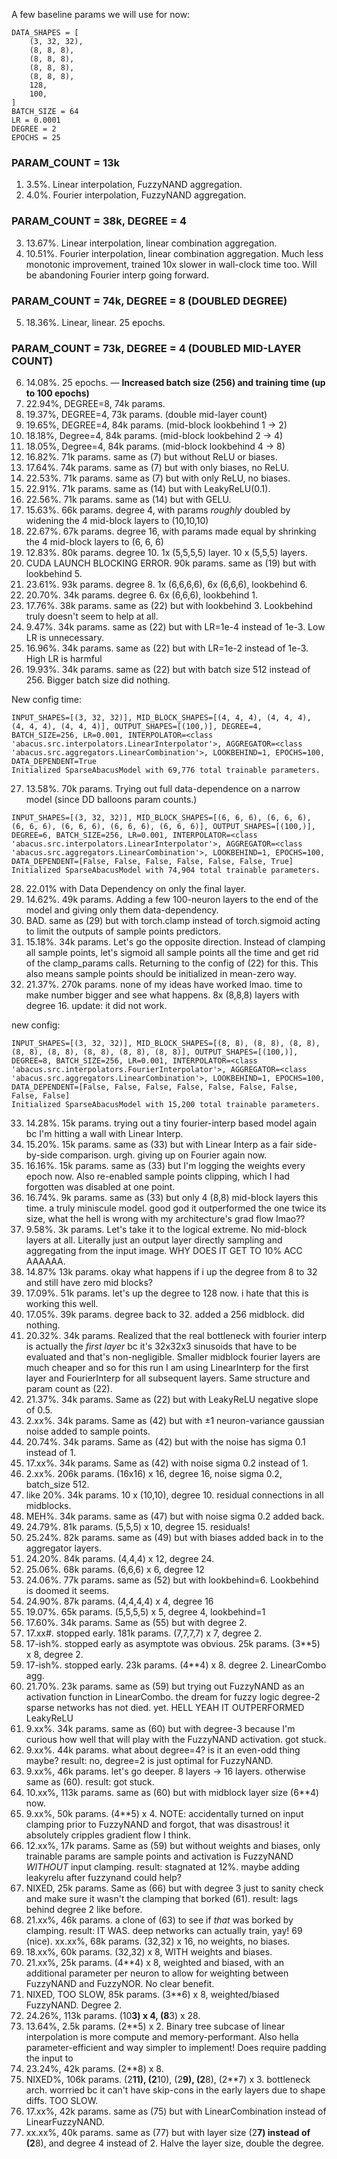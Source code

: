 A few baseline params we will use for now:
```
DATA_SHAPES = [
    (3, 32, 32),
    (8, 8, 8),
    (8, 8, 8),
    (8, 8, 8),
    (8, 8, 8),
    128,
    100,
]
BATCH_SIZE = 64
LR = 0.0001
DEGREE = 2
EPOCHS = 25

```
### PARAM_COUNT = 13k
1. 3.5%. Linear interpolation, FuzzyNAND aggregation.
2. 4.0%. Fourier interpolation, FuzzyNAND aggregation.
### PARAM_COUNT = 38k, DEGREE = 4
3. 13.67%. Linear interpolation, linear combination aggregation.
4. 10.51%. Fourier interpolation, linear combination aggregation. Much less monotonic improvement, trained 10x slower in wall-clock time too. Will be abandoning Fourier interp going forward.
### PARAM_COUNT = 74k, DEGREE = 8 (DOUBLED DEGREE)
5. 18.36%. Linear, linear. 25 epochs.
### PARAM_COUNT = 73k, DEGREE = 4 (DOUBLED MID-LAYER COUNT)
6. 14.08%. 25 epochs.
— **Increased batch size (256) and training time (up to 100 epochs)**
7. 22.94%, DEGREE=8, 74k params.
8. 19.37%, DEGREE=4, 73k params. (double mid-layer count)
9. 19.65%, DEGREE=4, 84k params. (mid-block lookbehind 1 -> 2)
10. 18.18%, Degree=4, 84k params. (mid-block lookbehind 2 -> 4)
11. 18.05%, Degree=4, 84k params. (mid-block lookbehind 4 -> 8)
12. 16.82%. 71k params. same as (7) but without ReLU or biases.
13. 17.64%. 74k params. same as (7) but with only biases, no ReLU.
14. 22.53%. 71k params. same as (7) but with only ReLU, no biases.
15. 22.91%. 71k params. same as (14) but with LeakyReLU(0.1).
16. 22.56%. 71k params. same as (14) but with GELU.
17. 15.63%. 66k params. degree 4, with params *roughly* doubled by widening the 4 mid-block layers to (10,10,10)
18. 22.67%. 67k params. degree 16, with params made equal by shrinking the 4 mid-block layers to (6, 6, 6)
19. 12.83%. 80k params. degree 10. 1x (5,5,5,5) layer. 10 x (5,5,5) layers.
20. CUDA LAUNCH BLOCKING ERROR. 90k params. same as (19) but with lookbehind 5.
21. 23.61%. 93k params. degree 8. 1x (6,6,6,6), 6x (6,6,6), lookbehind 6.
22. 20.70%. 34k params. degree 6. 6x (6,6,6), lookbehind 1.
23. 17.76%. 38k params. same as (22) but with lookbehind 3. Lookbehind truly doesn't seem to help at all.
24. 9.47%. 34k params. same as (22) but with LR=1e-4 instead of 1e-3. Low LR is unnecessary.
25. 16.96%. 34k params. same as (22) but with LR=1e-2 instead of 1e-3. High LR is harmful
26. 19.93%. 34k params. same as (22) but with batch size 512 instead of 256. Bigger batch size did nothing.

New config time:
```
INPUT_SHAPES=[(3, 32, 32)], MID_BLOCK_SHAPES=[(4, 4, 4), (4, 4, 4), (4, 4, 4), (4, 4, 4)], OUTPUT_SHAPES=[(100,)], DEGREE=4, BATCH_SIZE=256, LR=0.001, INTERPOLATOR=<class 'abacus.src.interpolators.LinearInterpolator'>, AGGREGATOR=<class 'abacus.src.aggregators.LinearCombination'>, LOOKBEHIND=1, EPOCHS=100, DATA_DEPENDENT=True
Initialized SparseAbacusModel with 69,776 total trainable parameters.
```
27. 13.58%. 70k params. Trying out full data-dependence on a narrow model (since DD balloons param counts.)

```
INPUT_SHAPES=[(3, 32, 32)], MID_BLOCK_SHAPES=[(6, 6, 6), (6, 6, 6), (6, 6, 6), (6, 6, 6), (6, 6, 6), (6, 6, 6)], OUTPUT_SHAPES=[(100,)], DEGREE=6, BATCH_SIZE=256, LR=0.001, INTERPOLATOR=<class 'abacus.src.interpolators.LinearInterpolator'>, AGGREGATOR=<class 'abacus.src.aggregators.LinearCombination'>, LOOKBEHIND=1, EPOCHS=100, DATA_DEPENDENT=[False, False, False, False, False, False, True]
Initialized SparseAbacusModel with 74,904 total trainable parameters.
```
28. 22.01% with Data Dependency on only the final layer.
29. 14.62%. 49k params. Adding a few 100-neuron layers to the end of the model and giving only them data-dependency.
30. BAD. same as (29) but with torch.clamp instead of torch.sigmoid acting to limit the outputs of sample points predictors.
31. 15.18%. 34k params. Let's go the opposite direction. Instead of clamping all sample points, let's sigmoid all sample points all the time and get rid of the clamp_params calls. Returning to the config of (22) for this. This also means sample points should be initialized in mean-zero way.
32. 21.37%. 270k params. none of my ideas have worked lmao. time to make number bigger and see what happens. 8x (8,8,8) layers with degree 16. update: it did not work.

new config:
```
INPUT_SHAPES=[(3, 32, 32)], MID_BLOCK_SHAPES=[(8, 8), (8, 8), (8, 8), (8, 8), (8, 8), (8, 8), (8, 8), (8, 8)], OUTPUT_SHAPES=[(100,)], DEGREE=8, BATCH_SIZE=256, LR=0.001, INTERPOLATOR=<class 'abacus.src.interpolators.FourierInterpolator'>, AGGREGATOR=<class 'abacus.src.aggregators.LinearCombination'>, LOOKBEHIND=1, EPOCHS=100, DATA_DEPENDENT=[False, False, False, False, False, False, False, False, False]
Initialized SparseAbacusModel with 15,200 total trainable parameters.
```
33. 14.28%. 15k params. trying out a tiny fourier-interp based model again bc I'm hitting a wall with Linear Interp.
34. 15.20%. 15k params. same as (33) but with Linear Interp as a fair side-by-side comparison. urgh. giving up on Fourier again now.
35. 16.16%. 15k params. same as (33) but I'm logging the weights every epoch now. Also re-enabled sample points clipping, which I had forgotten was disabled at one point.
36. 16.74%. 9k params. same as (33) but only 4 (8,8) mid-block layers this time. a truly miniscule model. good god it outperformed the one twice its size, what the hell is wrong with my architecture's grad flow lmao??
37. 9.58%. 3k params. Let's take it to the logical extreme. No mid-block layers at all. Literally just an output layer directly sampling and aggregating from the input image. WHY DOES IT GET TO 10% ACC AAAAAA.
38. 14.87% 13k params. okay what happens if i up the degree from 8 to 32 and still have zero mid blocks?
39. 17.09%. 51k params. let's up the degree to 128 now. i hate that this is working this well.
40. 17.05%. 39k params. degree back to 32. added a 256 midblock. did nothing.
41. 20.32%. 34k params. Realized that the real bottleneck with fourier interp is actually the *first layer* bc it's 32x32x3 sinusoids that have to be evaluated and that's non-negligible. Smaller midblock fourier layers are much cheaper and so for this run I am using LinearInterp for the first layer and FourierInterp for all subsequent layers. Same structure and param count as (22).
42. 21.37%. 34k params. Same as (22) but with LeakyReLU negative slope of 0.5.
43. 2.xx%. 34k params. Same as (42) but with ±1 neuron-variance gaussian noise added to sample points.
44. 20.74%. 34k params. Same as (42) but with the noise has sigma 0.1 instead of 1.
45. 17.xx%. 34k params. Same as (42) with noise sigma 0.2 instead of 1.
46. 2.xx%. 206k params. (16x16) x 16, degree 16, noise sigma 0.2, batch_size 512.
47. like 20%. 34k params. 10 x (10,10), degree 10. residual connections in all midblocks.
48. MEH%. 34k params. same as (47) but with noise sigma 0.2 added back.
49. 24.79%. 81k params. (5,5,5) x 10, degree 15. residuals!
50. 25.24%. 82k params. same as (49) but with biases added back in to the aggregator layers.
51. 24.20%. 84k params. (4,4,4) x 12, degree 24.
52. 25.06%. 68k params. (6,6,6) x 6, degree 12
53. 24.06%. 77k params. same as (52) but with lookbehind=6. Lookbehind is doomed it seems.
54. 24.90%. 87k params. (4,4,4,4) x 4, degree 16
55. 19.07%. 65k params. (5,5,5,5) x 5, degree 4, lookbehind=1
56. 17.60%. 34k params. Same as (55) but with degree 2.
57. 17.xx#. stopped early. 181k params. (7,7,7,7) x 7, degree 2.
58. 17-ish%. stopped early as asymptote was obvious. 25k params. (3**5) x 8, degree 2.
59. 17-ish%. stopped early. 23k params. (4**4) x 8. degree 2. LinearCombo agg.
60. 21.70%. 23k params. same as (59) but trying out FuzzyNAND as an activation function in LinearCombo. the dream for fuzzy logic degree-2 sparse networks has not died. yet. HELL YEAH IT OUTPERFORMED LeakyReLU
61. 9.xx%. 34k params. same as (60) but with degree-3 because I'm curious how well that will play with the FuzzyNAND activation. got stuck.
62. 9.xx%. 44k params. what about degree=4? is it an even-odd thing maybe? result: no, degree=2 is just optimal for FuzzyNAND.
63. 9.xx%, 46k params. let's go deeper. 8 layers -> 16 layers. otherwise same as (60). result: got stuck.
64. 10.xx%, 113k params. same as (60) but with midblock layer size (6**4) now.
65. 9.xx%, 50k params. (4**5) x 4.
NOTE: accidentally turned on input clamping prior to FuzzyNAND and forgot, that was disastrous! it absolutely cripples gradient flow I think.
66. 12.xx%, 17k params. Same as (59) but without weights and biases, only trainable params are sample points and activation is FuzzyNAND *WITHOUT* input clamping. result: stagnated at 12%. maybe adding leakyrelu after fuzzynand could help?
67. NIXED, 25k params. Same as (66) but with degree 3 just to sanity check and make sure it wasn't the clamping that borked (61). result: lags behind degree 2 like before.
68. 21.xx%, 46k params. a clone of (63) to see if *that* was borked by clamping. result: IT WAS. deep networks can actually train, yay!
69 (nice). xx.xx%, 68k params. (32,32) x 16, no weights, no biases.
70. 18.xx%, 60k params. (32,32) x 8, WITH weights and biases.
71. 21.xx%, 25k params. (4**4) x 8, weighted and biased, with an additional parameter per neuron to allow for weighting between FuzzyNAND and FuzzyNOR. No clear benefit.
72. NIXED, TOO SLOW, 85k params. (3**6) x 8, weighted/biased FuzzyNAND. Degree 2.
73. 24.26%, 113k params. (10**3) x 4, (8**3) x 28.
74. 13.64%, 2.5k params. (2**5) x 2. Binary tree subcase of linear interpolation is more compute and memory-performant. Also hella parameter-efficient and way simpler to implement! Does require padding the input to
75. 23.24%, 42k params. (2**8) x 8. 
76. NIXED%, 106k params. (2**11), (2**10), (2**9), (2**8), (2**7) x 3. bottleneck arch. worrried bc it can't have skip-cons in the early layers due to shape diffs. TOO SLOW.
77. 17.xx%, 42k params. same as (75) but with LinearCombination instead of LinearFuzzyNAND.
78. xx.xx%, 40k params. same as (77) but with layer size (2**7) instead of (2**8), and degree 4 instead of 2. Halve the layer size, double the degree.